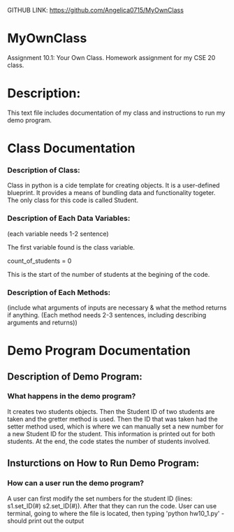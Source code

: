 GITHUB LINK: https://github.com/Angelica0715/MyOwnClass

# MyOwnClass
Assignment 10.1: Your Own Class. Homework assignment for my CSE 20 class.

# Description: 
This text file includes documentation 
of my class and instructions to run my demo program.

# Class Documentation

### Description of Class: 

Class in python is a cide template for creating objects. It is a user-defined blueprint. It provides a means of bundling data and functionality togeter. The only class for this code is called Student.


### Description of Each Data Variables: 
(each variable needs 1-2 sentence)

The first variable found is the class variable.

count_of_students = 0

This is the start of the number of students at the begining of the code.


### Description of Each Methods: 
(include what arguments of inputs are necessary & what the method returns if anything. (Each method needs 2-3 sentences, including describing arguments and returns))



# Demo Program Documentation

## Description of Demo Program: 

### What happens in the demo program? 

It creates two students objects. Then the Student ID of two students are taken and the gretter method is used. Then the ID that was taken had the setter method used, which is where we can manually set a new number for a new Student ID for the student. This information is printed out for both students. At the end, the code states the number of students involved.

## Insturctions on How to Run Demo Program:

### How can a user run the demo program?

A user can first modify the set numbers for the student ID (lines: s1.set_ID(#) s2.set_ID(#)). After that they can run the code. User can use terminal, going to where the file is located, then typing 'python hw10_1.py' - should print out the output
